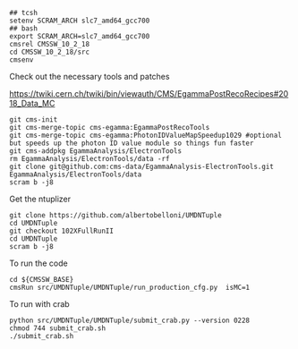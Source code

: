 

```
## tcsh
setenv SCRAM_ARCH slc7_amd64_gcc700
## bash
export SCRAM_ARCH=slc7_amd64_gcc700
cmsrel CMSSW_10_2_18
cd CMSSW_10_2_18/src
cmsenv
```


Check out the necessary tools and patches

https://twiki.cern.ch/twiki/bin/viewauth/CMS/EgammaPostRecoRecipes#2018_Data_MC

```
git cms-init
git cms-merge-topic cms-egamma:EgammaPostRecoTools
git cms-merge-topic cms-egamma:PhotonIDValueMapSpeedup1029 #optional but speeds up the photon ID value module so things fun faster
git cms-addpkg EgammaAnalysis/ElectronTools
rm EgammaAnalysis/ElectronTools/data -rf
git clone git@github.com:cms-data/EgammaAnalysis-ElectronTools.git EgammaAnalysis/ElectronTools/data
scram b -j8
```

Get the ntuplizer
```
git clone https://github.com/albertobelloni/UMDNTuple
cd UMDNTuple
git checkout 102XFullRunII
cd UMDNTuple
scram b -j8
```

To run the code
```
cd ${CMSSW_BASE}
cmsRun src/UMDNTuple/UMDNTuple/run_production_cfg.py  isMC=1
```

To run with crab

```
python src/UMDNTuple/UMDNTuple/submit_crab.py --version 0228
chmod 744 submit_crab.sh
./submit_crab.sh
```
